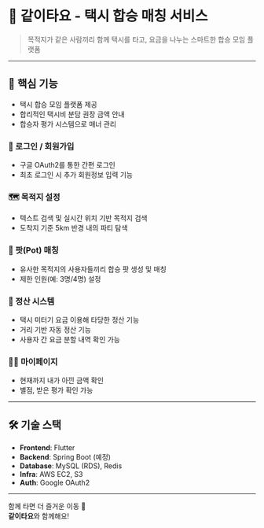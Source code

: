 # 🚕 같이타요 - 택시 합승 매칭 서비스

> 목적지가 같은 사람끼리 함께 택시를 타고, 요금을 나누는 스마트한 합승 모임 플랫폼
---

## 🔑 핵심 기능
- 택시 합승 모임 플랫폼 제공
- 합리적인 택시비 분담 권장 금액 안내
- 합승자 평가 시스템으로 매너 관리

### 🔐 로그인 / 회원가입
- 구글 OAuth2를 통한 간편 로그인
- 최초 로그인 시 추가 회원정보 입력 기능

### 🗺️ 목적지 설정
- 텍스트 검색 및 실시간 위치 기반 목적지 검색
- 도착지 기준 5km 반경 내의 파티 탐색

### 🤝 팟(Pot) 매칭
- 유사한 목적지의 사용자들끼리 합승 팟 생성 및 매칭
- 제한 인원(예: 3명/4명) 설정

### 🧾 정산 시스템
- 택시 미터기 요금 이용해 타당한 정산 기능
- 거리 기반 자동 정산 기능
- 사용자 간 요금 분할 내역 확인 가능

### 🧑‍💻 마이페이지
- 현재까지 내가 아낀 금액 확인
- 별점, 받은 평가 확인 가능

---

## 🛠️ 기술 스택

- **Frontend**: Flutter
- **Backend**: Spring Boot (예정)
- **Database**: MySQL (RDS), Redis
- **Infra**: AWS EC2, S3
- **Auth**: Google OAuth2

---

함께 타면 더 즐거운 이동 🚖  
**같이타요**와 함께해요!
